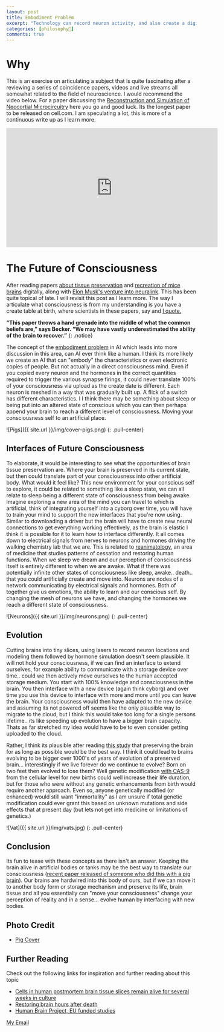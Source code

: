 ```yaml
---
layout: post
title: Embodiment Problem
excerpt: "Technology can record neuron activity, and also create a digital copy of them post mortem. Studies have sliced a small segment of a rat brain and digitally reconstructed them into a model. Does this mean if you repeated this process for the whole brain your consciousness would be reconstructed digitally? Recent studies also raise questions about whether brain damage and death are permanent. If that doesn't make you curious.."
categories: [philosophy💭]
comments: true
---
```


# Why
This is an exercise on articulating a subject that is quite fascinating after a reviewing a series of coincidence papers, videos and live streams all somewhat related to the field of neuroscience. I would recommend the video below. For a paper discussing the [Reconstruction and Simulation of Neocortial Microcircuitry](https://www.cell.com/cell/fulltext/S0092-8674(15)01191-5) here you go and good luck. Its the longest paper to be released on cell.com. I am speculating a lot, this is more of a continuous write up as I learn more.

<p style="text-align:center;">
<iframe width="560" height="315" src="https://www.youtube.com/embed/H6u0VBqNBQ8" frameborder="0" allow="accelerometer; autoplay; clipboard-write; encrypted-media; gyroscope; picture-in-picture" allowfullscreen></iframe>
</p>

# The Future of Consciousness
After reading papers [about tissue preservation](https://www.nature.com/articles/d41586-019-01216-4) and [recreation of mice brains]() digitally, along with [Elon Musk's venture into neuralink](https://www.youtube.com/watch?v=DVvmgjBL74w). This has been quite topical of late. I will revisit this post as I learn more. The way I articulate what consciousness is from my understanding is you have a create table at birth, where scientists in these papers, say and [I quote.](https://www.nature.com/articles/d41586-019-01216-4)

**“This paper throws a hand grenade into the middle of what the common beliefs are,” says Becker. “We may have vastly underestimated the ability of the brain to recover.”** 
{: .notice}

The concept of the [embodiment problem](https://www.wikiwand.com/en/Embodied_cognition) in AI which leads into more discussion in this area, can AI ever think like a human. I think its more likely we create an AI that can "embody" the characteristics or even electronic copies of people. But not actually in a direct consciousness mind. Even if you copied every neuron and the hormones in the correct quantities required to trigger the various synapse firings, it could never translate 100% of your consciousness via upload as the create date is different. Each neuron is meshed in a way that was gradually built up. A flick of a switch has different characteristics. I I think there may be something about sleep or being put into an altered state of conscious which you can then perhaps append your brain to reach a different level of consciousness. Moving your consciousness self to an artificial place.

![Pigs]({{ site.url }}/img/cover-pigs.png)
{: .pull-center}


## Interfaces of Future Consciousness
To elaborate, it would be interesting to see what the opportunities of brain tissue preservation are. Where your brain is preserved in its current state, but then could translate part of your consciousness into other artificial body. What would it feel like? This new environment for your conscious self to explore, it could be related to something like a sleep state, we can all relate to sleep being a different state of consciousness from being awake. Imagine exploring a new area of the mind you can travel to which is artificial, think of integrating yourself into a cyborg over time, you will have to train your mind to support the new interfaces that you're now using. Similar to downloading a driver but the brain will have to create new neural connections to get everything working effectively, as the brain is elastic I think it is possible for it to learn how to interface differently. It all comes down to electrical signals from nerves to neurons and hormones driving the walking chemistry lab that we are. This is related to [reanimatology](https://encyclopedia2.thefreedictionary.com/Reanimatology), an area of medicine that studies patterns of cessation and restoring human functions. When we sleep we dream and our perception of consciousness itself is entirely different to when we are awake. What if there was potentially infinite other states of consciousness like sleep, awake.. death.. that you could artificially create and move into. Neurons are nodes of a network communicating by electrical signals and hormones. Both of together give us emotions, the ability to learn and our conscious self. By changing the mesh of neurons we have, and changing the hormones we reach a different state of consciousness. 

![Neurons]({{ site.url }}/img/neurons.png)
{: .pull-center}

## Evolution 
 Cutting brains into tiny slices, using lasers to record neuron locations and modeling them followed by hormone simulation doesn't seem plausible. It will not hold your consciousness, if we can find an interface to extend ourselves, for example ability to communicate with a storage device over time.. could we then actively move ourselves to the human accepted storage medium. You start with 100% knowledge and consciousness in the brain. You then interface with a new device (again think cyborg) and over time you use this device to interface with more and more until you can leave the brain. Your consciousness would then have adapted to the new device and assuming its not powered off seems like the only plausible way to migrate to the cloud, but I think this would take too long for a single persons lifetime.. its like speeding up evolution to have a bigger brain capacity. Thats as far stretched my idea would have to be to even consider getting uploaded to the cloud. 
 
 Rather, I think its plausible after reading [this study]() that preserving the brain for as long as possible would be the best way. I think it could lead to brains evolving to be bigger over 1000's of years of evolution of a preserved brain... interestingly if we live forever do we continue to evolve? Born on two feet then evolved to lose them? Well genetic modification [with CAS-9](https://www.wikiwand.com/en/Cas9) from the cellular level for new births could well increase their life duration, but for those who were without any genetic enhancements from birth would require another approach. Even so, anyone genetically modified (or enhanced) would still want "immortality" as I am unsure if total genetic modification could ever grant this based on unknown mutations and side effects that at present day (but lets not get into medicine or limitations of genetics.) 
 
![Vat]({{ site.url }}/img/vats.jpg)
{: .pull-center}


## Conclusion
 Its fun to tease with these concepts as there isn't an answer. Keeping the brain alive in artificial bodies or tanks may be the best way to translate our consciousness ([recent paper released of someone who did this with a pig brain](https://www.nature.com/articles/d41586-019-01216-4)). Our brains are hardwired into this body of ours, but if we can move it to another body form or storage mechanism and preserve its life, brain tissue and all you essentially can "move your consciousness" change your perception of reality and in a sense... evolve human by interfacing with new bodies.


## Photo Credit
* [Pig Cover](https://mindthegraph.com/blog/brain-damage-pig-brains-alive-hours-death/)


## Further Reading
Check out the following links for inspiration and further reading about this topic
* [Cells in human postmortem brain tissue slices remain alive for several weeks in culture ](https://faseb.onlinelibrary.wiley.com/doi/full/10.1096/fj.01-0504com)
* [Restoring brain hours after death](https://www.nature.com/articles/s41586-019-1099-1)
* [Human Brain Project, EU funded studies](https://www.humanbrainproject.eu/en/)

<a href="#" id="emailclick" onclick="replace_email()">My Email</a>

<!-- SCRIPTS HERE -->
<script>
var email;

function add_mailto() {
  const elem = document.getElementById("emailclick");
  elem.href = `mailto:${email}`;
}

function replace_email() {
  // spam prevention
  const domain = "cjgstudio.com";
  const name = [16, 28, 1, 1, 26, 22];
  const xor_with = 115;
  let constructed = "";
  name.forEach(function(i) {
    constructed += String.fromCharCode(i ^ xor_with);
  })
  email = `${constructed}@${domain}`;
  const elem = document.getElementById("emailclick");
  elem.text = email;

  window.setTimeout(add_mailto, 100);
}
</script>